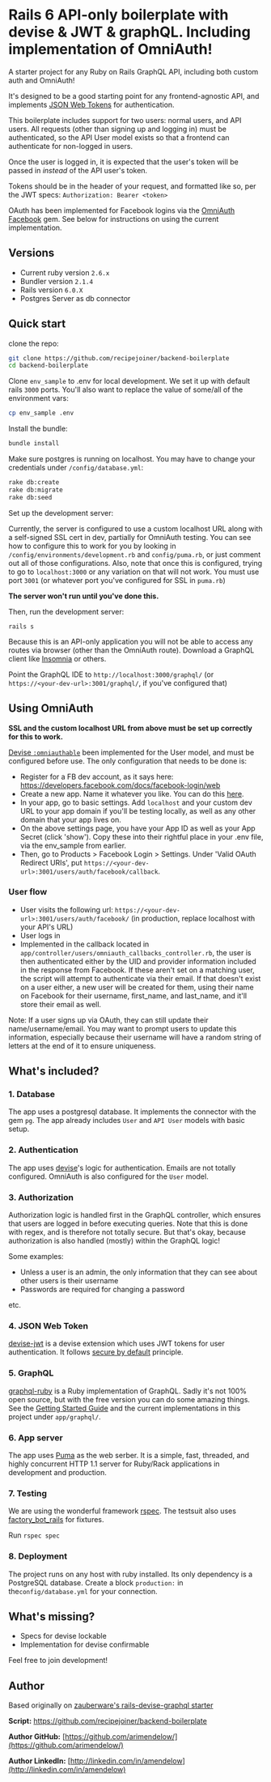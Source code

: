 # Rails 6 API-only boilerplate with devise & JWT & graphQL. Including implementation of OmniAuth!

A starter project for any Ruby on Rails GraphQL API, including both custom auth and OmniAuth!

It's designed to be a good starting point for any frontend-agnostic API, and implements [JSON Web Tokens](https://jwt.io/introduction/) for authentication.

This boilerplate includes support for two users: normal users, and API users. All requests (other than signing up and logging in) must be authenticated, so the API User model exists so that a frontend can authenticate for non-logged in users.

Once the user is logged in, it is expected that the user's token will be passed in *instead* of the API user's token.

Tokens should be in the header of your request, and formatted like so, per the JWT specs:
`Authorization: Bearer <token>`

OAuth has been implemented for Facebook logins via the [OmniAuth Facebook](https://github.com/simi/omniauth-facebook) gem. See below for instructions on using the current implementation.

## Versions

- Current ruby version `2.6.x`
- Bundler version `2.1.4`
- Rails version `6.0.X`
- Postgres Server as db connector

## Quick start

clone the repo:

```sh
git clone https://github.com/recipejoiner/backend-boilerplate
cd backend-boilerplate
```

Clone `env_sample` to .env for local development. We set it up with default rails `3000` ports. You'll also want to replace the value of some/all of the environment vars:

```sh
cp env_sample .env
```

Install the bundle:

```sh
bundle install
```

Make sure postgres is running on localhost. You may have to change your credentials under `/config/database.yml`:

```sh
rake db:create
rake db:migrate
rake db:seed
```

Set up the development server:

Currently, the server is configured to use a custom localhost URL along with a self-signed SSL cert in dev, partially for OmniAuth testing. You can see how to configure this to work for you by looking in `/config/environments/development.rb` and `config/puma.rb`, or just comment out all of those configurations. Also, note that once this is configured, trying to go to `localhost:3000` or any variation on that will not work. You must use port `3001` (or whatever port you've configured for SSL in `puma.rb`)

__The server won't run until you've done this.__

Then, run the development server:

```
rails s
```

Because this is an API-only application you will not be able to access any routes via browser (other than the OmniAuth route). Download a GraphQL client like [Insomnia](https://insomnia.rest/) or others. 

Point the GraphQL IDE to `http://localhost:3000/graphql/` (or `https://<your-dev-url>:3001/graphql/`, if you've configured that)

## Using OmniAuth

__SSL and the custom localhost URL from above must be set up correctly for this to work.__

[Devise `:omniauthable`](https://github.com/heartcombo/devise/wiki/OmniAuth:-Overview) been implemented for the User model, and must be configured before use. The only configuration that needs to be done is:
- Register for a FB dev account, as it says here: <https://developers.facebook.com/docs/facebook-login/web>
- Create a new app. Name it whatever you like. You can do this [here](https://developers.facebook.com/apps/).
- In your app, go to basic settings. Add `localhost` and your custom dev URL to your app domain if you'll be testing locally, as well as any other domain that your app lives on.
- On the above settings page, you have your App ID as well as your App Secret (click 'show'). Copy these into their rightful place in your .env file, via the env_sample from earlier.
- Then, go to Products > Facebook Login > Settings. Under 'Valid OAuth Redirect URIs', put `https://<your-dev-url>:3001/users/auth/facebook/callback`.



### User flow
- User visits the following url: `https://<your-dev-url>:3001/users/auth/facebook/` (in production, replace localhost with your API's URL)
- User logs in
- Implemented in the callback located in `app/controller/users/omniauth_callbacks_controller.rb`, the user is then authenticated either by the UID and provider information included in the response from Facebook. If these aren't set on a matching user, the script will attempt to authenticate via their email. If that doesn't exist on a user either, a new user will be created for them, using their name on Facebook for their username, first_name, and last_name, and it'll store their email as well.

Note: If a user signs up via OAuth, they can still update their name/username/email. You may want to prompt users to update this information, especially because their username will have a random string of letters at the end of it to ensure uniqueness.

## What's included?

### 1. Database
The app uses a postgresql database. It implements the connector with the gem `pg`. The app already includes `User` and `API User` models with basic setup.

### 2. Authentication
The app uses [devise](https://github.com/plataformatec/devise)'s logic for authentication. Emails are not totally configured. OmniAuth is also configured for the `User` model.

### 3. Authorization
Authorization logic is handled first in the GraphQL controller, which ensures that users are logged in before executing queries. Note that this is done with regex, and is therefore not totally secure. But that's okay, because authorization is also handled (mostly) within the GraphQL logic!

Some examples:
- Unless a user is an admin, the only information that they can see about other users is their username
- Passwords are required for changing a password

etc.

### 4. JSON Web Token
[devise-jwt](https://github.com/waiting-for-dev/devise-jwt) is a devise extension which uses JWT tokens for user authentication. It follows [secure by default](https://en.wikipedia.org/wiki/Secure_by_default) principle.

### 5. GraphQL
[graphql-ruby](https://github.com/rmosolgo/graphql-ruby) is a Ruby implementation of GraphQL. Sadly it's not 100% open source, but with the free version you can do some amazing things. See the [Getting Started Guide](https://graphql-ruby.org/) and the current implementations in this project under `app/graphql/`.

### 6. App server
The app uses [Puma](https://github.com/puma/puma) as the web serber. It is a simple, fast, threaded, and highly concurrent HTTP 1.1 server for Ruby/Rack applications in development and production.

### 7. Testing

We are using the wonderful framework [rspec](https://github.com/rspec/rspec). The testsuit also uses [factory_bot_rails](https://github.com/thoughtbot/factory_bot_rails) for fixtures. 

Run `rspec spec` 

### 8. Deployment
The project runs on any host with ruby installed. Its only dependency is a PostgreSQL database. Create a block `production:` in the`config/database.yml` for your connection.



## What's missing?

* Specs for devise lockable
* Implementation for devise confirmable


Feel free to join development!

## Author

Based originally on [zauberware's rails-devise-graphql starter](https://github.com/zauberware/rails-devise-graphql)

__Script:__ <https://github.com/recipejoiner/backend-boilerplate>

__Author GitHub:__ [https://github.com/arimendelow/](https://github.com/arimendelow/)

__Author LinkedIn:__ [http://linkedin.com/in/amendelow](http://linkedin.com/in/amendelow)
